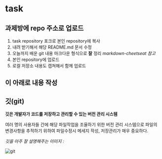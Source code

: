 # task

## 과제방에 repo 주소로 업로드

1. task repository 포크로 본인 repository에 복사
2. 내려 받기해서 해당 README.md 문서 수정
3. 오늘까지 배운 git 내용 마크다운 형식으로 __잘__ 정리
  _markdown-cheetseat 참고_
4. 본인 repository에 업로드
5. 로컬 저장소 내용도 캡쳐해서 함께 업로드

이 아래로 내용 작성
-

## 깃(git)

__깃은 개발자가 코드를 저장하고 관리할 수 있는 버전 관리 시스템__

여러 명의 사용자들 간에 해당 파일작업을 조율하기 위한 버전 관리 시스템으로
파일의 변경사항을 추적하기 위하여 파일수정시 메세지 작성, 저장관리가 매우 중요하다.



_깃을 아주 잘 설명해주는 이미지 :_

![git](https://drive.google.com/file/d/154sZpxdCYSKpUTAZAmX1bknDH2O_S6mu/view?usp=share_link)

